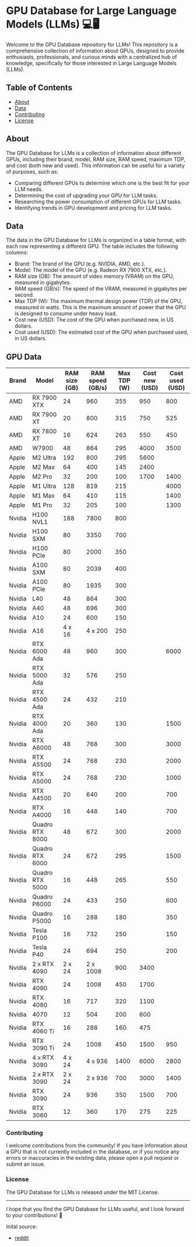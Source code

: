 # GPU Database for Large Language Models (LLMs) 💻🖥️

Welcome to the GPU Database repository for LLMs! This repository is a comprehensive collection of information about GPUs, designed to provide enthusiasts, professionals, and curious minds with a centralized hub of knowledge, specifically for those interested in Large Language Models (LLMs).

## Table of Contents

- [About](#about)
- [Data](#data)
- [Contributing](#contributing)
- [License](#license)


## About
The GPU Database for LLMs is a collection of information about different GPUs, including their brand, model, RAM size, RAM speed, maximum TDP, and cost (both new and used). This information can be useful for a variety of purposes, such as:

- Comparing different GPUs to determine which one is the best fit for your LLM needs.
- Determining the cost of upgrading your GPU for LLM tasks.
- Researching the power consumption of different GPUs for LLM tasks.
- Identifying trends in GPU development and pricing for LLM tasks.

## Data
The data in the GPU Database for LLMs is organized in a table format, with each row representing a different GPU. The table includes the following columns:

- Brand: The brand of the GPU (e.g. NVIDIA, AMD, etc.).
- Model: The model of the GPU (e.g. Radeon RX 7900 XTX, etc.).
- RAM size (GB): The amount of video memory (VRAM) on the GPU, measured in gigabytes.
- RAM speed (GB/s): The speed of the VRAM, measured in gigabytes per second.
- Max TDP (W): The maximum thermal design power (TDP) of the GPU, measured in watts. This is the maximum amount of power that the GPU is designed to consume under heavy load.
- Cost new (USD): The cost of the GPU when purchased new, in US dollars.
- Cost used (USD): The estimated cost of the GPU when purchased used, in US dollars.

## GPU Data
| Brand  | Model           | RAM size (GB) | RAM speed (GB/s) | Max TDP (W) | Cost new (USD) | Cost used (USD) |
|--------|-----------------|---------------|------------------|-------------|----------------|-----------------|
| AMD    | RX 7900 XTX     | 24            | 960              | 355         | 950            | 800             |
| AMD    | RX 7900 XT      | 20            | 800              | 315         | 750            | 525             |
| AMD    | RX 7800 XT      | 16            | 624              | 263         | 550            | 450             |
| AMD    | W7900           | 48            | 864              | 295         | 4000           | 3500            |
| Apple  | M2 Ultra        | 192           | 800              | 295         | 5600           |                 |
| Apple  | M2 Max          | 64            | 400              | 145         | 2400           |                 |
| Apple  | M2 Pro          | 32            | 200              | 100         | 1700           | 1400            |
| Apple  | M1 Ultra        | 128           | 819              | 215         |                | 4000            |
| Apple  | M1 Max          | 64            | 410              | 115         |                | 1400            |
| Apple  | M1 Pro          | 32            | 205              | 100         |                | 1300            |
| Nvidia | H100 NVL1       | 188           | 7800             | 800         |                |                 |
| Nvidia | H100 SXM        | 80            | 3350             | 700         |                |                 |
| Nvidia | H100 PCIe       | 80            | 2000             | 350         |                |                 |
| Nvidia | A100 SXM        | 80            | 2039             | 400         |                |                 |
| Nvidia | A100 PCIe       | 80            | 1935             | 300         |                |                 |
| Nvidia | L40             | 48            | 864              | 300         |                |                 |
| Nvidia | A40             | 48            | 696              | 300         |                |                 |
| Nvidia | A10             | 24            | 600              | 150         |                |                 |
| Nvidia | A16             | 4 x 16        | 4 x 200          | 250         |                |                 |
| Nvidia | RTX 6000 Ada    | 48            | 960              | 300         |                | 6000            |
| Nvidia | RTX 5000 Ada    | 32            | 576              | 250         |                |                 |
| Nvidia | RTX 4500 Ada    | 24            | 432              | 210         |                |                 |
| Nvidia | RTX 4000 Ada    | 20            | 360              | 130         |                | 1500            |
| Nvidia | RTX A6000       | 48            | 768              | 300         |                | 3000            |
| Nvidia | RTX A5500       | 24            | 768              | 230         |                | 2000            |
| Nvidia | RTX A5000       | 24            | 768              | 230         |                | 1000            |
| Nvidia | RTX A4500       | 20            | 640              | 200         |                | 700             |
| Nvidia | RTX A4000       | 16            | 448              | 140         |                | 700             |
| Nvidia | Quadro RTX 8000 | 48            | 672              | 300         |                | 2000            |
| Nvidia | Quadro RTX 6000 | 24            | 672              | 295         |                | 1500            |
| Nvidia | Quadro RTX 5000 | 16            | 448              | 265         |                | 550             |
| Nvidia | Quadro P6000    | 24            | 433              | 250         |                | 600             |
| Nvidia | Quadro P5000    | 16            | 288              | 180         |                | 350             |
| Nvidia | Tesla P100      | 16            | 732              | 250         |                | 150             |
| Nvidia | Tesla P40       | 24            | 694              | 250         |                | 200             |
| Nvidia | 2 x RTX 4090    | 2 x 24        | 2 x 1008         | 900         | 3400           |                 |
| Nvidia | RTX 4090        | 24            | 1008             | 450         | 1700           |                 |
| Nvidia | RTX 4080        | 16            | 717              | 320         | 1100           |                 |
| Nvidia | 4070            | 12            | 504              | 200         | 600            |                 |
| Nvidia | RTX 4060 Ti     | 16            | 288              | 160         | 475            |                 |
| Nvidia | RTX 3090 Ti     | 24            | 1008             | 450         | 1500           | 950             |
| Nvidia | 4 x RTX 3090    | 4 x 24        | 4 x 936          | 1400        | 6000           | 2800            |
| Nvidia | 2 x RTX 3090    | 2 x 24        | 2 x 936          | 700         | 3000           | 1400            |
| Nvidia | RTX 3090        | 24            | 936              | 350         | 1500           | 700             |
| Nvidia | RTX 3060        | 12            | 360              | 170         | 275            | 225             |

### Contributing

I welcome contributions from the community! If you have information about a GPU that is not currently included in the database, or if you notice any errors or inaccuracies in the existing data, please open a pull request or submit an issue.

### License

The GPU Database for LLMs is released under the MIT License.

----------

I hope that you find the GPU Database for LLMs useful, and I look forward to your contributions! 🎉

Inital source:
- [reddit](https://www.reddit.com/r/LocalLLaMA/comments/16z3jps/llms_inference_comparison/)
